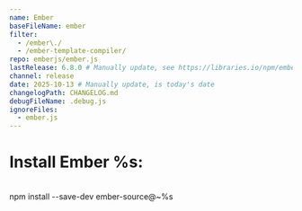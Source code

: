 ```yaml
---
name: Ember
baseFileName: ember
filter:
  - /ember\./
  - /ember-template-compiler/
repo: emberjs/ember.js
lastRelease: 6.8.0 # Manually update, see https://libraries.io/npm/ember-source throughout
channel: release
date: 2025-10-13 # Manually update, is today's date
changelogPath: CHANGELOG.md
debugFileName: .debug.js
ignoreFiles:
  - ember.js
---
```


# Install Ember %s:

<br>
npm install --save-dev ember-source@~%s
